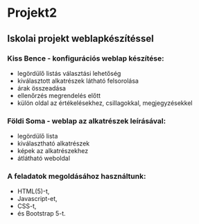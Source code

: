 # Projekt2
## Iskolai projekt weblapkészítéssel
### Kiss Bence - konfigurációs weblap készítése:
- legördülő listás választási lehetőség
- kiválasztott alkatrészek látható felsorolása
- árak összeadása
- ellenőrzés megrendelés előtt
- külön oldal az értékelésekhez, csillagokkal, megjegyzésekkel

### Földi Soma - weblap az alkatrészek leírásával: 
- legördülő lista
- kiválasztható alkatrészek
- képek az alkatrészekhez
- átlátható weboldal

### A feladatok megoldásához használtunk:
- HTML(5)-t, 
- Javascript-et,
- CSS-t,
- és Bootstrap 5-t.

